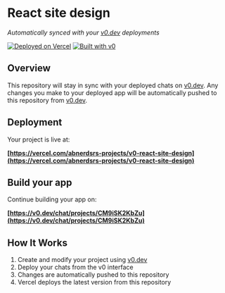 # React site design

*Automatically synced with your [v0.dev](https://v0.dev) deployments*

[![Deployed on Vercel](https://img.shields.io/badge/Deployed%20on-Vercel-black?style=for-the-badge&logo=vercel)](https://vercel.com/abnerdsrs-projects/v0-react-site-design)
[![Built with v0](https://img.shields.io/badge/Built%20with-v0.dev-black?style=for-the-badge)](https://v0.dev/chat/projects/CM9iSK2KbZu)

## Overview

This repository will stay in sync with your deployed chats on [v0.dev](https://v0.dev).
Any changes you make to your deployed app will be automatically pushed to this repository from [v0.dev](https://v0.dev).

## Deployment

Your project is live at:

**[https://vercel.com/abnerdsrs-projects/v0-react-site-design](https://vercel.com/abnerdsrs-projects/v0-react-site-design)**

## Build your app

Continue building your app on:

**[https://v0.dev/chat/projects/CM9iSK2KbZu](https://v0.dev/chat/projects/CM9iSK2KbZu)**

## How It Works

1. Create and modify your project using [v0.dev](https://v0.dev)
2. Deploy your chats from the v0 interface
3. Changes are automatically pushed to this repository
4. Vercel deploys the latest version from this repository